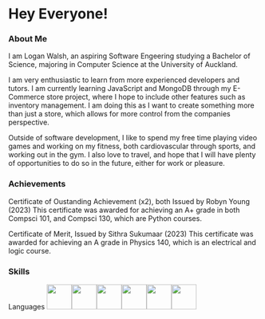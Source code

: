 <h1>Hey Everyone!</h1>

<h3>About Me</h3>

I am Logan Walsh, an aspiring Software Engeering studying a Bachelor of Science, majoring in Computer Science at the University of Auckland.

I am very enthusiastic to learn from more experienced developers and tutors. I am currently learning JavaScript and MongoDB through my E-Commerce store project, where I hope to include other features such as inventory management. I am doing this as I want to create something more than just a store, which allows for more control from the companies perspective.

Outside of software development, I like to spend my free time playing video games and working on my fitness, both cardiovascular through sports, and working out in the gym. I also love to travel, and hope that I will have plenty of opportunities to do so in the future, either for work or pleasure.

<h3>Achievements</h3>

Certificate of Oustanding Achievement (x2), both Issued by Robyn Young (2023)
This certificate was awarded for achieving an A+ grade in both Compsci 101, and Compsci 130, which are Python courses.

Certificate of Merit, Issued by Sithra Sukumaar (2023)
This certificate was awarded for achieving an A grade in Physics 140, which is an electrical and logic course.

<h3>Skills</h3>

Languages 
<img style="width:50px;height:50pxpx;" src="https://cdn.jsdelivr.net/gh/devicons/devicon@latest/icons/python/python-original-wordmark.svg"/><img style="width:50px;height:50pxpx;" src="https://cdn.jsdelivr.net/gh/devicons/devicon@latest/icons/java/java-original-wordmark.svg"/><img style="width:50px;height:50pxpx;" src="https://cdn.jsdelivr.net/gh/devicons/devicon@latest/icons/c/c-original.svg"/><img style="width:50px;height:50pxpx;" src="https://cdn.jsdelivr.net/gh/devicons/devicon@latest/icons/azuresqldatabase/azuresqldatabase-original.svg"/><img style="width:50px;height:50pxpx;" src="https://cdn.jsdelivr.net/gh/devicons/devicon@latest/icons/html5/html5-original-wordmark.svg"/><img style="width:50px;height:50pxpx;" src="https://cdn.jsdelivr.net/gh/devicons/devicon@latest/icons/css3/css3-original-wordmark.svg"/>

